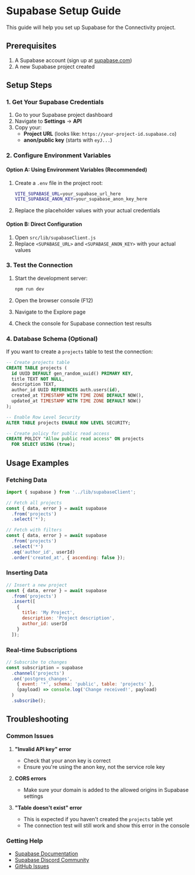 # Supabase Setup Guide

This guide will help you set up Supabase for the Connectivity project.

## Prerequisites

1. A Supabase account (sign up at [supabase.com](https://supabase.com))
2. A new Supabase project created

## Setup Steps

### 1. Get Your Supabase Credentials

1. Go to your Supabase project dashboard
2. Navigate to **Settings** → **API**
3. Copy your:
   - **Project URL** (looks like: `https://your-project-id.supabase.co`)
   - **anon/public key** (starts with `eyJ...`)

### 2. Configure Environment Variables

#### Option A: Using Environment Variables (Recommended)

1. Create a `.env` file in the project root:
   ```bash
   VITE_SUPABASE_URL=your_supabase_url_here
   VITE_SUPABASE_ANON_KEY=your_supabase_anon_key_here
   ```

2. Replace the placeholder values with your actual credentials

#### Option B: Direct Configuration

1. Open `src/lib/supabaseClient.js`
2. Replace `<SUPABASE_URL>` and `<SUPABASE_ANON_KEY>` with your actual values

### 3. Test the Connection

1. Start the development server:
   ```bash
   npm run dev
   ```

2. Open the browser console (F12)
3. Navigate to the Explore page
4. Check the console for Supabase connection test results

### 4. Database Schema (Optional)

If you want to create a `projects` table to test the connection:

```sql
-- Create projects table
CREATE TABLE projects (
  id UUID DEFAULT gen_random_uuid() PRIMARY KEY,
  title TEXT NOT NULL,
  description TEXT,
  author_id UUID REFERENCES auth.users(id),
  created_at TIMESTAMP WITH TIME ZONE DEFAULT NOW(),
  updated_at TIMESTAMP WITH TIME ZONE DEFAULT NOW()
);

-- Enable Row Level Security
ALTER TABLE projects ENABLE ROW LEVEL SECURITY;

-- Create policy for public read access
CREATE POLICY "Allow public read access" ON projects
  FOR SELECT USING (true);
```

## Usage Examples

### Fetching Data

```javascript
import { supabase } from '../lib/supabaseClient';

// Fetch all projects
const { data, error } = await supabase
  .from('projects')
  .select('*');

// Fetch with filters
const { data, error } = await supabase
  .from('projects')
  .select('*')
  .eq('author_id', userId)
  .order('created_at', { ascending: false });
```

### Inserting Data

```javascript
// Insert a new project
const { data, error } = await supabase
  .from('projects')
  .insert([
    {
      title: 'My Project',
      description: 'Project description',
      author_id: userId
    }
  ]);
```

### Real-time Subscriptions

```javascript
// Subscribe to changes
const subscription = supabase
  .channel('projects')
  .on('postgres_changes', 
    { event: '*', schema: 'public', table: 'projects' },
    (payload) => console.log('Change received!', payload)
  )
  .subscribe();
```

## Troubleshooting

### Common Issues

1. **"Invalid API key" error**
   - Check that your anon key is correct
   - Ensure you're using the anon key, not the service role key

2. **CORS errors**
   - Make sure your domain is added to the allowed origins in Supabase settings

3. **"Table doesn't exist" error**
   - This is expected if you haven't created the `projects` table yet
   - The connection test will still work and show this error in the console

### Getting Help

- [Supabase Documentation](https://supabase.com/docs)
- [Supabase Discord Community](https://discord.supabase.com)
- [GitHub Issues](https://github.com/supabase/supabase/issues)

